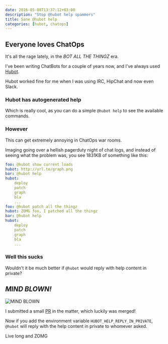 ```yaml
---
date: 2016-05-08T13:37:12+03:00
description: "Stop @hubot help spammers"
title: Sane @hubot help
categories: [hubot, chatops]
---
```


## Everyone loves ChatOps

It's all the rage lately, in the _BOT ALL THE THINGZ_ era.

I've been writing ChatBots for a couple of years now, and I've always used [Hubot](https://hubot.github.com).

Hubot worked fine for me when I was using IRC, HipChat and now even Slack.

### Hubot has autogenerated help

Which is really cool, as you can do a simple `@hubot help` to see the available commands.

### However

This can get extremely annoying in ChatOps war rooms.

Imaging going over a hellish pagerduty night of chat logs, and instead of seeing what the problem was, you see 1831KB of something like this:

```yaml
foo: @hubot show current loads
hubot: http://url.to/graph.png
bar: @hubot help
hubot:
    deploy
    patch
    graph
    bla
    ...
foo: @hubot patch all the thingz
hubot: ZOMG foo, I patched all the thingz
bar: @hubot help
hubot:
    deploy
    patch
    graph
    bla
    ...

```

### Well this sucks

Wouldn't it be much better if `@hubot` would reply with help content in private?

## _MIND BLOWN!_

![MIND BLOWN](http://i.imgur.com/KRhPy21.gif)

I submitted a small [PR](https://github.com/hubot-scripts/hubot-help/pull/14) in the matter, which luckily was merged!

Now if you add the environment variable `HUBOT_HELP_REPLY_IN_PRIVATE`, `@hubot` will reply with the help content in private to whomever asked.

Live long and ZOMG
